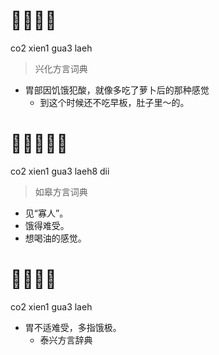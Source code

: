 # 𤵥心寡辣
co2 xien1 gua3 laeh
> 兴化方言词典
- 胃部因饥饿犯酸，就像多吃了萝卜后的那种感觉
  - 到这个时候还不吃早板，肚子里～的。

# 𤵥心寡辣的
co2 xien1 gua3 laeh8 dii
> 如皋方言词典
- 见“寡人”。
- 饿得难受。
- 想喝油的感觉。

# 𤵥心寡辣
co2 xien1 gua3 laeh
+ 胃不适难受，多指饿极。
  * 泰兴方言辞典
